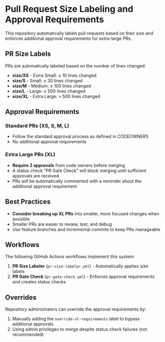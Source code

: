 # Pull Request Size Labeling and Approval Requirements

This repository automatically labels pull requests based on their size and enforces additional approval requirements for extra-large PRs.

## PR Size Labels

PRs are automatically labeled based on the number of lines changed:

- **size/XS** - Extra Small: ≤ 10 lines changed
- **size/S** - Small: ≤ 30 lines changed
- **size/M** - Medium: ≤ 100 lines changed
- **size/L** - Large: ≤ 500 lines changed
- **size/XL** - Extra Large: > 500 lines changed

## Approval Requirements

### Standard PRs (XS, S, M, L)

- Follow the standard approval process as defined in CODEOWNERS
- No additional approval requirements

### Extra Large PRs (XL)

- **Require 2 approvals** from code owners before merging
- A status check "PR Gate Check" will block merging until sufficient approvals are received
- PRs will be automatically commented with a reminder about the additional approval requirement

## Best Practices

- **Consider breaking up XL PRs** into smaller, more focused changes when possible
- Smaller PRs are easier to review, test, and debug
- Use feature branches and incremental commits to keep PRs manageable

## Workflows

The following GitHub Actions workflows implement this system:

1. **PR Size Labeler** (`pr-size-labeler.yml`) - Automatically applies size labels
2. **PR Gate Check** (`pr-gate-check.yml`) - Enforces approval requirements and creates status checks

## Overrides

Repository administrators can override the approval requirements by:

1. Manually adding the `override-xl-requirements` label to bypass additional approvals
2. Using admin privileges to merge despite status check failures (not recommended)
